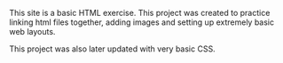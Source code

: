 This site is a basic HTML exercise. 
This project was created to practice linking html files together, 
adding images and setting up extremely basic web layouts.

This project was also later updated with very basic CSS.
